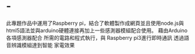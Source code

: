 # -
此專題作品中運用了Raspberry pi，結合了軟體製作成網頁並且使用node.js與html5語法並與arduino硬體連接再加上一些感測器模組配合使用。
藉由Arduino各項感測器配合 所需的電路和程式執行，與 Raspberry pi3進行即時通訊 透過語音辨識模組達到智能 家電效果

